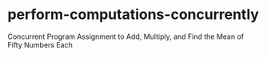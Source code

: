 # perform-computations-concurrently
Concurrent Program Assignment to Add, Multiply, and Find the Mean of Fifty Numbers Each
